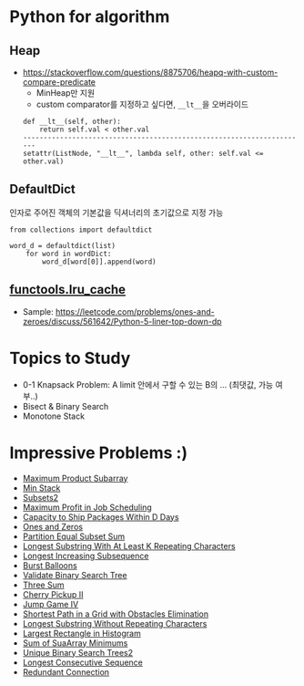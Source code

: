 # Python for algorithm
## Heap
- https://stackoverflow.com/questions/8875706/heapq-with-custom-compare-predicate
  - MinHeap만 지원
  - custom comparator를 지정하고 싶다면, `__lt__`을 오버라이드
  ```
  def __lt__(self, other):
      return self.val < other.val
  ----------------------------------------------------------------------
  setattr(ListNode, "__lt__", lambda self, other: self.val <= other.val)
  ```
  
## DefaultDict
인자로 주어진 객체의 기본값을 딕셔너리의 초기값으로 지정 가능
```
from collections import defaultdict

word_d = defaultdict(list)
    for word in wordDict:
        word_d[word[0]].append(word)
```

## [functools.lru_cache](https://docs.python.org/ko/3/library/functools.html)
* Sample: https://leetcode.com/problems/ones-and-zeroes/discuss/561642/Python-5-liner-top-down-dp

# Topics to Study
* 0-1 Knapsack Problem: A limit 안에서 구할 수 있는 B의 ... (최댓값, 가능 여부..)
* Bisect & Binary Search
* Monotone Stack

# Impressive Problems :)
* [Maximum Product Subarray](https://github.com/jyeoniii/algorithm/blob/master/20201122/maximum_product_subarray.py)
* [Min Stack](https://github.com/jyeoniii/algorithm/blob/master/20201124/min_stack.py)
* [Subsets2](https://github.com/jyeoniii/algorithm/blob/master/20201203/subsets2.py)
* [Maximum Profit in Job Scheduling](https://github.com/jyeoniii/algorithm/blob/master/20201204/maximum_profit_in_job_scheduling.py)
* [Capacity to Ship Packages Within D Days](https://github.com/jyeoniii/algorithm/blob/master/20201205/capacity_to_ship_packages_within_d_days.py)
* [Ones and Zeros](https://github.com/jyeoniii/algorithm/blob/master/20201206/ones_and_zeros.py)
* [Partition Equal Subset Sum](https://github.com/jyeoniii/algorithm/blob/master/20201207/partition_equal_subset_sum.py)
* [Longest Substring With At Least K Repeating Characters](https://github.com/jyeoniii/algorithm/blob/master/20201209/longest_substring_with_at_least_k_repeating_characters.py)
* [Longest Increasing Subsequence](https://github.com/jyeoniii/algorithm/blob/master/20201212/longest_increasing_subsequence.py)
* [Burst Balloons](https://github.com/jyeoniii/algorithm/blob/master/20201213/burst_balloons.py)
* [Validate Binary Search Tree](https://github.com/jyeoniii/algorithm/blob/master/20201216/validate_binary_search_tree.py)
* [Three Sum](https://github.com/jyeoniii/algorithm/blob/master/20201219/three_sum.py)
* [Cherry Pickup II](https://github.com/jyeoniii/algorithm/blob/master/20201219/cherry_pickup2.py)
* [Jump Game IV](https://github.com/jyeoniii/algorithm/blob/master/20201227/jump_game4.py)
* [Shortest Path in a Grid with Obstacles Elimination](https://github.com/jyeoniii/algorithm/blob/master/20201228/shortest_path_in_a_grid_with_obstacles_elimination.py)
* [Longest Substring Without Repeating Characters](https://github.com/jyeoniii/algorithm/blob/master/20201229/longest_substring_without_repeating_characters.py)
* [Largest Rectangle in Histogram](https://github.com/jyeoniii/algorithm/blob/master/20201231/largest_rectangle_in_histogram.py)
* [Sum of SuaArray Minimums](https://github.com/jyeoniii/algorithm/blob/master/20210101/sum_of_subarray_minimums.py)
* [Unique Binary Search Trees2](https://github.com/jyeoniii/algorithm/blob/master/20210108/unique_binary_search_trees2.py)
* [Longest Consecutive Sequence](https://github.com/jyeoniii/algorithm/blob/master/20210112/longest_consecutive_sequence.py)
* [Redundant Connection](https://github.com/jyeoniii/algorithm/blob/master/20210112/redundant_connection.py)
